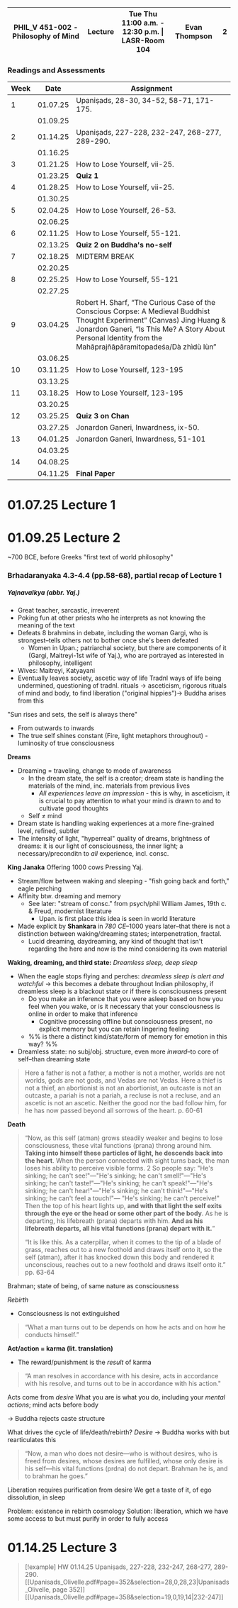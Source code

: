 | PHIL_V 451-002 - Philosophy of Mind | Lecture | Tue Thu <br>11:00 a.m. - 12:30 p.m. \| <br>LASR-Room 104 | Evan Thompson | 2   |
| ----------------------------------- | ------- | -------------------------------------------------------- | ------------- | --- |
### Readings and Assessments

| Week | Date     | Assignment                                                                                                                                                                                                                              |
| ---- | -------- | --------------------------------------------------------------------------------------------------------------------------------------------------------------------------------------------------------------------------------------- |
| 1    | 01.07.25 | Upaniṣads, 28-30, 34-52, 58-71, 171-175.                                                                                                                                                                                                |
|      | 01.09.25 |                                                                                                                                                                                                                                         |
| 2    | 01.14.25 | Upaniṣads, 227-228, 232-247, 268-277, 289-290.                                                                                                                                                                                          |
|      | 01.16.25 |                                                                                                                                                                                                                                         |
| 3    | 01.21.25 | How to Lose Yourself, vii-25.                                                                                                                                                                                                           |
|      | 01.23.25 | **Quiz 1**                                                                                                                                                                                                                              |
| 4    | 01.28.25 | How to Lose Yourself, vii-25.                                                                                                                                                                                                           |
|      | 01.30.25 |                                                                                                                                                                                                                                         |
| 5    | 02.04.25 | How to Lose Yourself, 26-53.                                                                                                                                                                                                            |
|      | 02.06.25 |                                                                                                                                                                                                                                         |
| 6    | 02.11.25 | How to Lose Yourself, 55-121.                                                                                                                                                                                                           |
|      | 02.13.25 | **Quiz 2 on Buddha's no-self**                                                                                                                                                                                                          |
| 7    | 02.18.25 | MIDTERM BREAK                                                                                                                                                                                                                           |
|      | 02.20.25 |                                                                                                                                                                                                                                         |
| 8    | 02.25.25 | How to Lose Yourself, 55-121                                                                                                                                                                                                            |
|      | 02.27.25 |                                                                                                                                                                                                                                         |
| 9    | 03.04.25 | Robert H. Sharf, “The Curious Case of the Conscious Corpse: A Medieval Buddhist Thought Experiment” (Canvas) Jing Huang & Jonardon Ganeri, “Is This Me? A Story About Personal Identity from the Mahāprajñāpāramitopadeśa/Dà zhìdù lùn” |
|      | 03.06.25 |                                                                                                                                                                                                                                         |
| 10   | 03.11.25 | How to Lose Yourself, 123-195                                                                                                                                                                                                           |
|      | 03.13.25 |                                                                                                                                                                                                                                         |
| 11   | 03.18.25 | How to Lose Yourself, 123-195                                                                                                                                                                                                           |
|      | 03.20.25 |                                                                                                                                                                                                                                         |
| 12   | 03.25.25 | **Quiz 3 on Chan**                                                                                                                                                                                                                      |
|      | 03.27.25 | Jonardon Ganeri, Inwardness, ix-50.                                                                                                                                                                                                     |
| 13   | 04.01.25 | Jonardon Ganeri, Inwardness, 51-101                                                                                                                                                                                                     |
|      | 04.03.25 |                                                                                                                                                                                                                                         |
| 14   | 04.08.25 |                                                                                                                                                                                                                                         |
|      | 04.11.25 | **Final Paper**                                                                                                                                                                                                                         |



# 01.07.25 Lecture 1

# 01.09.25 Lecture 2 
~700 BCE, before Greeks
"first text of world philosophy"
### Brhadaranyaka 4.3-4.4 (pp.58-68), partial recap of Lecture 1
##### Yajnavalkya (abbr. Yaj.)
- Great teacher, sarcastic, irreverent 
- Poking fun at other priests who he interprets as not knowing the meaning of the text
- Defeats 8 brahmins in debate, including the woman Gargi, who is strongest–tells others not to bother once she's been defeated
	- Women in Upan.; patriarchal society, but there are components of it (Gargi, Maitreyi-1st wife of Yaj.), who are portrayed as interested in philosophy, intelligent
- Wives: Maitreyi, Katyayani 
- Eventually leaves society, ascetic way of life 
Tradnl ways of life being undermined, questioning of tradnl. rituals → asceticism, rigorous rituals of mind and body, to find liberation ("original hippies")→ Buddha arises from this 

"Sun rises and sets, the self is always there"
- From outwards to inwards
- The true self shines constant (Fire, light metaphors throughout) - luminosity of true consciousness

**Dreams**
- Dreaming = traveling, change to mode of awareness 
	- In the dream state, the self is a creator; dream state is handling the materials of the mind, inc. materials from previous lives
		- *All experiences leave an impression* - this is why, in asceticism, it is crucial to pay attention to what your mind is drawn to and to cultivate good thoughts
	- Self ≠ mind 
- Dream state is handling waking experiences at a more fine-grained level, refined, subtler 
- The intensity of light, "hyperreal" quality of dreams, brightness of dreams: it is our light of consciousness, the inner light; a necessary/preconditn to *all* experience, incl. consc. 

**King Janaka**
Offering 1000 cows
Pressing Yaj. 

- Stream/flow between waking and sleeping - "fish going back and forth," eagle perching
- Affinity btw. dreaming and memory 
	- See later: "stream of consc." from psych/phil William James, 19th c. & Freud, modernist literature
		- Upan. is first place this idea is seen in world literature
- Made explicit by **Shankara** in *780 CE*–1000 years later–that there is not a distinction between waking/dreaming states; interpenetration, fractal. 
	- Lucid dreaming, daydreaming, any kind of thought that isn't regarding the here and now is the mind considering its own material 

**Waking, dreaming, and third state:** *Dreamless sleep, deep sleep* 
- When the eagle stops flying and perches: *dreamless sleep is alert and watchful* → this becomes a debate throughout Indian philosophy, if dreamless sleep is a blackout state or if there is consciousness present
	- Do you make an inference that you were asleep based on how you feel when you wake, or is it necessary that your consciousness is online in order to make that inference 
		- Cognitive processing offline but consciousness present, no explicit memory but you can retain lingering feeling
	- %% is there a distinct kind/state/form of memory for emotion in this way? %%
- Dreamless state: no subj/obj. structure, even more *inward*–to core of self–than dreaming state 

> Here a father is not a father, a mother is not a mother, worlds are not worlds, gods are not gods, and Vedas are not Vedas. Here a thief is not a thief, an abortionist is not an abortionist, an outcaste is not an outcaste, a pariah is not a pariah, a recluse is not a recluse, and an ascetic is not an ascetic. Neither the good nor the bad follow him, for he has now passed beyond all sorrows of the heart. p. 60-61

**Death**
> “Now, as this self  (atman)  grows steadily weaker and begins to lose consciousness, these vital functions  (prana)  throng around him. **Taking into himself these particles of light, he descends back into the heart**. When the person connected with sight turns back, the man loses his ability to perceive visible forms.  2   So people say: "He's sinking; he can't see!"—"He's sinking; he can't smell!"—"He's sinking; he can't taste!"—"He's sinking; he can't speak!"—"He's sinking; he can't hear!"—"He's sinking; he can't think!"—"He's sinking; he can't feel a touch!"— "He's sinking; he can't perceive!" Then the top of his heart lights up, **and with that light the self exits through the eye or the head or some other part of the body**. As he is departing, his lifebreath  (prana)  departs with him. **And as his lifebreath departs, all his vital functions  (prana)  depart with it.**”
> 
> “It is like this. As a caterpillar, when it comes to the tip of a blade of grass, reaches out to a new foothold and draws itself onto it, so the self  (atman),  after it has knocked down this body and rendered it unconscious, reaches out to a new foothold and draws itself onto it.”
> pp. 63-64

Brahman; state of being, of same nature as consciousness

*Rebirth*
- Consciousness is not extinguished

> “What a man turns out to be depends on how he acts and on how he conducts himself.”

**Act/action = karma (lit. translation)**
- The reward/punishment is the *result* of karma

> “A man resolves in accordance with his desire, acts in accordance with his resolve, and turns out to be in accordance with his action."

Acts come from *desire*
What you are is what you do, including your *mental actions*; mind acts before body

→ Buddha rejects caste structure

What drives the cycle of life/death/rebirth? *Desire*
→ Buddha works with but rearticulates this

> “Now, a man who does not desire—who is without desires, who is freed from desires, whose desires are fulfilled, whose only desire is his self—his vital functions  (prdna)  do not depart. Brahman  he is, and to  brahman  he goes.”

Liberation requires purification from desire
We get a taste of it, of ego dissolution, in sleep 

Problem: existence in rebirth cosmology 
Solution: liberation, which we have some access to but must purify in order to fully access 

# 01.14.25 Lecture 3

> [!example] HW 01.14.25
> Upaniṣads, 227-228, 232-247, 268-277, 289-290.
 [[Upanisads_Olivelle.pdf#page=352&selection=28,0,28,23|Upanisads_Olivelle, page 352]] [[Upanisads_Olivelle.pdf#page=358&selection=19,0,19,14|232-247]]



